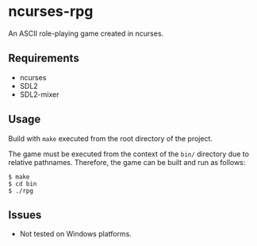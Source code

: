 # ncurses-rpg
An ASCII role-playing game created in ncurses.

## Requirements
* ncurses
* SDL2
* SDL2-mixer

## Usage
Build with `make` executed from the root directory of the project.

The game must be executed from the context of the `bin/` directory due to relative pathnames. Therefore, the game can be built and run as follows:
```
$ make
$ cd bin
$ ./rpg
```

## Issues
* Not tested on Windows platforms.


